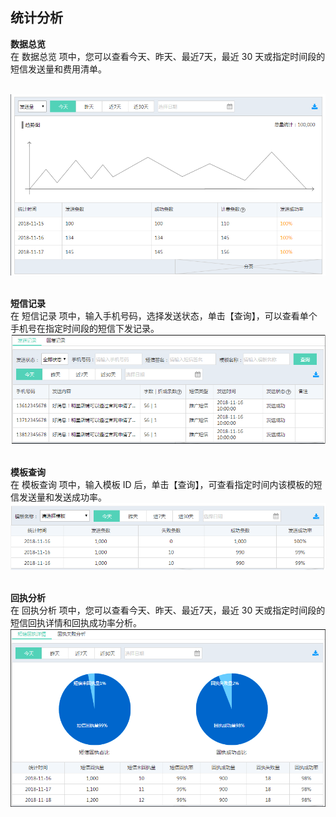 ## 统计分析 <br>

**数据总览**<br>
在 数据总览 项中，您可以查看今天、昨天、最近7天，最近 30 天或指定时间段的短信发送量和费用清单。<br><br>

![统计总览](../../../../image/Short-Message-Service/dx-022.png?raw=true)<br><br>

**短信记录**<br>
在 短信记录 项中，输入手机号码，选择发送状态，单击【查询】，可以查看单个手机号在指定时间段的短信下发记录。<br>
![短信记录](../../../../image/Short-Message-Service/dx-023.png?raw=true)<br><br>

**模板查询**<br>
在 模板查询 项中，输入模板 ID 后，单击【查询】，可查看指定时间内该模板的短信发送量和发送成功率。<br>
![模板查询](../../../../image/Short-Message-Service/dx-024.png?raw=true)<br><br>

**回执分析**<br>
在 回执分析 项中，您可以查看今天、昨天、最近7天，最近 30 天或指定时间段的短信回执详情和回执成功率分析。<br>
![回执分析](../../../../image/Short-Message-Service/dx-025.png?raw=true)
